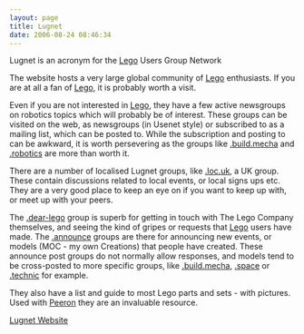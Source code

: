 ```yaml
---
layout: page
title: Lugnet
date: 2006-08-24 08:46:34
---
```

Lugnet is an acronym for the [Lego](/wiki/lego.html "The best known construction toy") Users Group Network

The website hosts a very large global community of [Lego](/wiki/lego.html "The best known construction toy") enthusiasts. If you are at all a fan of [Lego](/wiki/lego.html "The best known construction toy"), it is probably worth a visit.

Even if you are not interested in [Lego](/wiki/lego.html "The best known construction toy"), they have a few active newsgroups on robotics topics which will probably be of interest. These groups can be visited on the web, as newsgroups (in Usenet style) or subscribed to as a mailing list, which can be posted to. While the subscription and posting to can be awkward, it is worth persevering as the groups like [.build.mecha](http://news.lugnet.com/build/mecha) and [.robotics](http://news.lugnet.com/robotics) are more than worth it.

There are a number of localised Lugnet groups, like [.loc.uk](http://news.lugnet.com/loc/uk), a UK group. These contain discussions related to local events, or local signs ups etc. They are a very good place to keep an eye on if you want to keep up with, or meet up with your peers.

The [.dear-lego](http://news.lugnet.com/dear-lego) group is superb for getting in touch with The Lego Company themselves, and seeing the kind of gripes or requests that [Lego](/wiki/lego.html "The best known construction toy") users have made. The [.announce](http://news.lugnet.com/announce) groups are there for announcing new events, or models (MOC - my own Creations) that people have created. These announce post groups do not normally allow responses, and models tend to be cross-posted to more specific groups, like [.build.mecha](http://news.lugnet.com/build/mecha), [.space](http://news.lugnet.com/space) or [.technic](http://news.lugent.com/technic) for example.

They also have a list and guide to most Lego parts and sets - with pictures. Used with [Peeron](/wiki/peeron.html "Online database of Lego Sets and Parts") they are an invaluable resource.

[Lugnet Website](https://lugnet.com)
